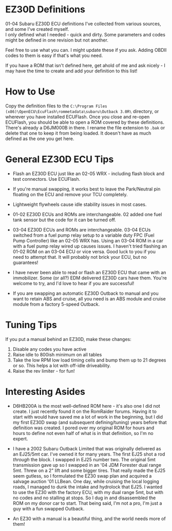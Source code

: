 # EZ30D Definitions
01-04 Subaru EZ30D ECU definitions I've collected from various sources, and some I've created myself.  
I only defined what I needed - quick and dirty. Some parameters and codes might be defined in one revision but not another.  

Feel free to use what you can. I might update these if you ask. Adding OBDII codes to them is easy if that's what you need.  

If you have a ROM that isn't defined here, get ahold of me and ask nicely - I may have the time to create and add your definition to this list!  

# How to Use
Copy the definition files to the `C:\Program Files (x86)\OpenECU\EcuFlash\rommetadata\subaru\Outback 3.0R\` directory, or wherever you have installed ECUFlash. Once you close and re-open ECUFlash, you should be able to open a ROM covered by these definitions.  
There's already a D6JM000B in there. I rename the file extension to `.bak` or delete that one to keep it from being loaded. It doesn't have as much defined as the one you get here.  

# General EZ30D ECU Tips
* Flash an EZ30D ECU just like an 02-05 WRX - including flash block and test connectors. Use ECUFlash.  

* If you're manual swapping, it works best to leave the Park/Neutral pin floating on the ECU and remove your TCU completely.  

* Lightweight flywheels cause idle stability issues in most cases.  

* 01-02 EZ30D ECUs and ROMs are interchangeable. 02 added one fuel tank sensor but the code for it can be turned off.  

* 03-04 EZ30D ECUs and ROMs are interchangeable. 03-04 ECUs switched from a fuel pump relay setup to a variable duty FPC (Fuel Pump Controller) like an 02-05 WRX has. Using an 03-04 ROM in a car with a fuel pump relay wired up causes issues. I haven't tried flashing an 01-02 ROM on an 03-04 ECU or vice versa. Good luck to you if you need to attempt that. It will probably not brick your ECU, but no guarantees!  

* I have never been able to read or flash an EZ30D ECU that came with an immobilizer. Some (or all?) EDM delivered EZ30D cars have them. You're welcome to try, and I'd love to hear if you are successful!  

* If you are swapping an automatic EZ30D Outback to manual and you want to retain ABS and cruise, all you need is an ABS module and cruise module from a factory 5-speed Outback.

# Tuning Tips
If you put a manual behind an EZ30D, make these changes:
1. Disable any codes you have active
2. Raise idle to 800ish minimum on all tables
3. Take the low RPM low load timing cells and bump them up to 21 degrees or so. This helps a lot with off-idle driveability.
4. Raise the rev limiter - for fun!

# Interesting Asides
* D6HB200A is the most well-defined ROM here - it's also one I did not create. I just recently found it on the RomRaider forums. Having it to start with would have saved me a lot of work in the beginning, but I did my first EZ30D swap (and subsequent defining/tuning) years before that definition was created. I pored over my original ROM for hours and hours to define not even half of what is in that definition, so I'm no expert.  

* I have a 2002 Subaru Outback Limited that was originally delivered as an EJ25/5mt car. I've owned it for many years. The first EJ25 shot a rod *through* the block. I swapped in EJ25 number two. The original 5mt transmission gave up so I swapped in an '04 JDM Forester dual range 5mt. Threw on a 2" lift and some bigger tires. That really made the EJ25 seem gutless, so I formulated the EZ30 swap plan and acquired a salvage auction '01 LLBean. One day, while cruising the local logging roads, I managed to dunk the intake and hydrolock that EJ25. I wanted to use the EZ30 with the factory ECU, with my dual range 5mt, but with no codes and no stalling at stops. So I dug in and disassembled the ROM on my donor car to start. That being said, I'm not a pro, I'm just a guy with a fun swapped Outback.  

* An EZ30 with a manual is a beautiful thing, and the world needs more of them!  
